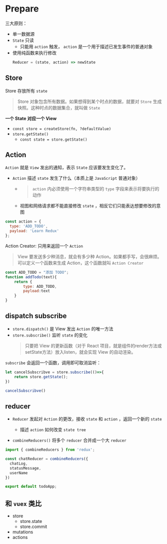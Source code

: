# Prepare

三大原则：
- 单一数据源
- `State` 只读
  - 只能用 `action` 触发， `action` 是一个用于描述已发生事件的普通对象
- 使用纯函数来执行修改
  ```javascript
  Reducer = (state, action) => newState 
  ```

## Store
Store 存放所有 `state`

> Store 对象包含所有数据。如果想得到某个时点的数据，就要对 `Store` 生成快照。这种时点的数据集合，就叫做 `State`

**一个 State 对应一个 View**

- `const store = createStore(fn, ?defaultValue)`
- `store.getState()`
  - `const state = store.getState()`

## Action

`Action` 就是 `View` 发出的通知，表示 `State` 应该要发生变化了。

- `Action`  描述 `state` 发生了什么（本质上是 `JavaScript` 普通对象）
  - > `action` 内必须使用一个字符串类型的 `type` 字段来表示将要执行的动作
  - 视图和网络请求都不能直接修改 `state` ，相反它们只能表达想要修改的意图

```javascript
const action = {
  type: 'ADD_TODO',
  payload: 'Learn Redux'
};
```


Action Creator: 只用来返回一个 `Action`
> View 要发送多少种消息，就会有多少种 Action。如果都手写，会很麻烦。可以定义一个函数来生成 Action，这个函数就叫 `Action Creator`

```javascript
const ADD_TODO = "添加 TODO";
function addTodo(text){
    return {
        type: ADD_TODO,
        payload:text
    }
}
```

## dispatch subscribe
- `store.dispatch()` 是 View 发出 `Action` 的唯一方法
- `store.subscribe()` 监听 `state` 的变化
  > 只要把 View 的更新函数（对于 React 项目，就是组件的render方法或setState方法）放入listen，就会实现 View 的自动渲染。


`subscribe` 会返回一个函数，调用即可取消监听：
```javascript
let cancelSubscribve = store.subscribe(()=>{
    return store.getState();
})

cancelSubscribve()
```



## reducer
- `Reducer` 发起对 `Action` 的更改，接收 `state` 和 `action` ，返回一个新的 `state`
  - 描述 `action` 如何改变 `state tree` 

- `combineReducers()` 将多个 `reducer` 合并成一个大 `reducer`
```javascript
import { combineReducers } from 'redux';

const chatReducer = combineReducers({
  chatLog,
  statusMessage,
  userName
})

export default todoApp;
```




## 和 `vuex` 类比

- store
  - store.state
  - store.commit
- mutations
- actions





